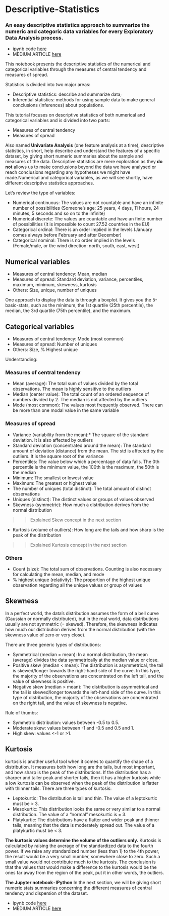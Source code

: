 # Descriptive-Statistics
### An easy descriptive statistics approach to summarize the numeric and categoric data variables for every Exploratory Data Analysis process.

- ipynb code [here](https://github.com/goncaloggomes/Descriptive-Statistics/blob/main/Descriptive_stats_expectations_reality.ipynb)
- MEDIUM ARTICLE [here](https://towardsdatascience.com/descriptive-statistics-expectations-vs-reality-exploratory-data-analysis-eda-8336b1d0c60b)

This notebook presents the descriptive statistics of the numerical and categorical variables through the measures of central tendency and measures of spread.

Statistics is divided into two major areas:
- Descriptive statistics: describe and summarize data;
- Inferential statistics: methods for using sample data to make general conclusions (inferences) about populations.

This tutorial focuses on descriptive statistics of both numerical and categorical variables and is divided into two parts:
- Measures of central tendency
- Measures of spread

Also named **Univariate Analysis** (one feature analysis at a time), descriptive statistics, in short, help describe and understand the features of a specific dataset, by giving short numeric summaries about the sample and measures of the data. Descriptive statistics are mere exploration as they **do not** allows us to make conclusions beyond the data we have analysed or reach conclusions regarding any hypotheses we might have made.Numerical and categorical variables, as we will see shortly, have different descriptive statistics approaches.

Let’s review the type of variables:
- Numerical continuous: The values are not countable and have an infinite number of possibilities (Someone’s age: 25 years, 4 days, 11 hours, 24 minutes, 5 seconds and so on to the infinite)
- Numerical discrete: The values are countable and have an finite number of possibilities (It is impossible to count 27.52 countries in the EU)
- Categorical ordinal: There is an order implied in the levels (January comes always before February and after December)
- Categorical nominal: There is no order implied in the levels (Female/male, or the wind direction: north, south, east, west)

## **Numerical variables**
- Measures of central tendency: Mean, median
- Measures of spread: Standard deviation, variance, percentiles, maximum, minimum, skewness, kurtosis
- Others: Size, unique, number of uniques

One approach to display the data is through a boxplot. It gives you the 5-basic-stats, such as the minimum, the 1st quartile (25th percentile), the median, the 3rd quartile (75th percentile), and the maximum.

## **Categorical variables**
- Measures of central tendency: Mode (most common)
- Measures of spread: Number of uniques
- Others: Size, % Highest unique

Understanding:

### **Measures of central tendency**
- Mean (average): The total sum of values divided by the total observations. The mean is highly sensitive to the outliers
- Median (center value): The total count of an ordered sequence of numbers divided by 2. The median is not affected by the outliers
- Mode (most common): The values most frequently observed. There can be more than one modal value in the same variable

### **Measures of spread**
- Variance (variability from the mean):* The square of the standard deviation. It is also affected by outliers
- Standard deviation (concentrated around the mean): The standard amount of deviation (distance) from the mean. The std is affected by the outliers. It is the square root of the variance
- Percentiles: The value below which a percentage of data falls. The 0th percentile is the minimum value, the 100th is the maximum, the 50th is the median
- Minimum: The smallest or lowest value
- Maximum: The greatest or highest value
- The number of uniques (total distinct): The total amount of distinct observations
- Uniques (distinct): The distinct values or groups of values observed
- Skewness (symmetric): How much a distribution derives from the normal distribution
>> Explained Skew concept in the next section
- Kurtosis (volume of outliers): How long are the tails and how sharp is the peak of the distribution
>> Explained Kurtosis concept in the next section

### **Others**
- Count (size): The total sum of observations. Counting is also necessary for calculating the mean, median, and mode
- % highest unique (relativity): The proportion of the highest unique observation regarding all the unique values or group of values

## **Skewness**
In a perfect world, the data’s distribution assumes the form of a bell curve (Gaussian or normally distributed), but in the real world, data distributions usually are not symmetric (= skewed). Therefore, the skewness indicates how much our distribution derives from the normal distribution (with the skewness value of zero or very close).

There are three generic types of distributions:
- Symmetrical (median = mean): In a normal distribution, the mean (average) divides the data symmetrically at the median value or close.
- Positive skew (median < mean): The distribution is asymmetrical, the tail is skewed/longer towards the right-hand side of the curve. In this type, the majority of the observations are concentrated on the left tail, and the value of skewness is positive.
- Negative skew (median > mean): The distribution is asymmetrical and the tail is skewed/longer towards the left-hand side of the curve. In this type of distribution, the majority of the observations are concentrated on the right tail, and the value of skewness is negative.

Rule of thumbs:
- Symmetric distribution: values between -0.5 to 0.5.
- Moderate skew: values between -1 and -0.5 and 0.5 and 1.
- High skew: values <-1 or >1.
    
## **Kurtosis**
kurtosis is another useful tool when it comes to quantify the shape of a distribution. It measures both how long are the tails, but most important, and how sharp is the peak of the distributions. If the distribution has a sharper and taller peak and shorter tails, then it has a higher kurtosis while a low kurtosis can be observed when the peak of the distribution is flatter with thinner tails. There are three types of kurtosis:

- Leptokurtic: The distribution is tall and thin. The value of a leptokurtic must be > 3.
- Mesokurtic: This distribution looks the same or very similar to a normal distribution. The value of a “normal” mesokurtic is = 3.
- Platykurtic: The distributions have a flatter and wider peak and thinner tails, meaning that the data is moderately spread out. The value of a platykurtic must be < 3.

**The kurtosis values determine the volume of the outliers only.**
Kurtosis is calculated by raising the average of the standardized data to the fourth power. If we raise any standardized number (less than 1) to the 4th power, the result would be a very small number, somewhere close to zero. Such a small value would not contribute much to the kurtosis. The conclusion is that the values that would make a difference to the kurtosis would be the ones far away from the region of the peak, put it in other words, the outliers.

**The Jupyter notebook - IPython**
In the next section, we will be giving short numeric stats summaries concerning the different measures of central tendency and dispersion of the dataset.

- ipynb code [here](https://github.com/goncaloggomes/Descriptive-Statistics/blob/main/Descriptive_stats_expectations_reality.ipynb)
- MEDIUM ARTICLE [here](https://towardsdatascience.com/descriptive-statistics-expectations-vs-reality-exploratory-data-analysis-eda-8336b1d0c60b)

